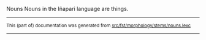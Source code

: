 Nouns
Nouns in the Iñapari language are things.

* * *

<small>This (part of) documentation was generated from [src/fst/morphology/stems/nouns.lexc](https://github.com/giellalt/lang-inp/blob/main/src/fst/morphology/stems/nouns.lexc)</small>

---

